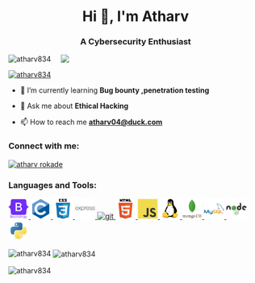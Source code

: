 <h1 align="center">Hi 👋, I'm Atharv</h1>
<h3 align="center">A Cybersecurity Enthusiast</h3>
<img width="400" align="right" src="https://camo.githubusercontent.com/7140046492a51d48bb584fa19cc9ffcd39dbf0166b50f28518878aef74c760b5/68747470733a2f2f65787465726e616c2d636f6e74656e742e6475636b6475636b676f2e636f6d2f69752f3f753d6874747073253341253246253246747365312e6d6d2e62696e672e6e6574253246746825334669642533444f49502e2d78623074525f533449632d374e466d6558576b79774861454b25323670696425334441706926663d31266970743d646136316538363134613265623866616338386338666466333936346437323739653334326236616233333061653362616639356466326339643938623435392669706f3d696d61676573">

<p align="left"> <img src="https://komarev.com/ghpvc/?username=atharv834&label=Profile%20views&color=0e75b6&style=flat" alt="atharv834" /> </p>

<p align="left"> <a href="https://github.com/ryo-ma/github-profile-trophy"><img src="https://github-profile-trophy.vercel.app/?username=atharv834" alt="atharv834" /></a> </p>

- 🌱 I’m currently learning **Bug bounty ,penetration testing**

- 💬 Ask me about **Ethical Hacking**

- 📫 How to reach me **atharv04@duck.com**

<h3 align="left">Connect with me:</h3>
<p align="left">
<a href="https://linkedin.com/in/atharvrokade" target="blank"><img align="center" src="https://raw.githubusercontent.com/rahuldkjain/github-profile-readme-generator/master/src/images/icons/Social/linked-in-alt.svg" alt="atharv rokade" height="30" width="40" /></a>
</p>

<h3 align="left">Languages and Tools:</h3>
<p align="left"> <a href="https://getbootstrap.com" target="_blank" rel="noreferrer"> <img src="https://raw.githubusercontent.com/devicons/devicon/master/icons/bootstrap/bootstrap-plain-wordmark.svg" alt="bootstrap" width="40" height="40"/> </a> <a href="https://www.cprogramming.com/" target="_blank" rel="noreferrer"> <img src="https://raw.githubusercontent.com/devicons/devicon/master/icons/c/c-original.svg" alt="c" width="40" height="40"/> </a> <a href="https://www.w3schools.com/css/" target="_blank" rel="noreferrer"> <img src="https://raw.githubusercontent.com/devicons/devicon/master/icons/css3/css3-original-wordmark.svg" alt="css3" width="40" height="40"/> </a> <a href="https://expressjs.com" target="_blank" rel="noreferrer"> <img src="https://raw.githubusercontent.com/devicons/devicon/master/icons/express/express-original-wordmark.svg" alt="express" width="40" height="40"/> </a> <a href="https://git-scm.com/" target="_blank" rel="noreferrer"> <img src="https://www.vectorlogo.zone/logos/git-scm/git-scm-icon.svg" alt="git" width="40" height="40"/> </a> <a href="https://www.w3.org/html/" target="_blank" rel="noreferrer"> <img src="https://raw.githubusercontent.com/devicons/devicon/master/icons/html5/html5-original-wordmark.svg" alt="html5" width="40" height="40"/> </a> <a href="https://developer.mozilla.org/en-US/docs/Web/JavaScript" target="_blank" rel="noreferrer"> <img src="https://raw.githubusercontent.com/devicons/devicon/master/icons/javascript/javascript-original.svg" alt="javascript" width="40" height="40"/> </a> <a href="https://www.linux.org/" target="_blank" rel="noreferrer"> <img src="https://raw.githubusercontent.com/devicons/devicon/master/icons/linux/linux-original.svg" alt="linux" width="40" height="40"/> </a> <a href="https://www.mongodb.com/" target="_blank" rel="noreferrer"> <img src="https://raw.githubusercontent.com/devicons/devicon/master/icons/mongodb/mongodb-original-wordmark.svg" alt="mongodb" width="40" height="40"/> </a> <a href="https://www.mysql.com/" target="_blank" rel="noreferrer"> <img src="https://raw.githubusercontent.com/devicons/devicon/master/icons/mysql/mysql-original-wordmark.svg" alt="mysql" width="40" height="40"/> </a> <a href="https://nodejs.org" target="_blank" rel="noreferrer"> <img src="https://raw.githubusercontent.com/devicons/devicon/master/icons/nodejs/nodejs-original-wordmark.svg" alt="nodejs" width="40" height="40"/> </a> <a href="https://www.python.org" target="_blank" rel="noreferrer"> <img src="https://raw.githubusercontent.com/devicons/devicon/master/icons/python/python-original.svg" alt="python" width="40" height="40"/> </a> </p>

<p><img align="left" src="https://github-readme-stats.vercel.app/api/top-langs?username=atharv834&show_icons=true&locale=en&layout=compact" alt="atharv834" /></p>

<p>&nbsp;<img align="center" src="https://github-readme-stats.vercel.app/api?username=atharv834&show_icons=true&locale=en" alt="atharv834" /></p>

<p><img align="center" src="https://github-readme-streak-stats.herokuapp.com/?user=atharv834&" alt="atharv834" /></p>
